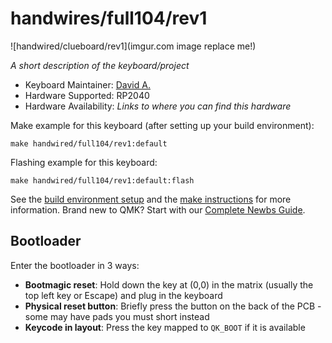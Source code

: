 # handwires/full104/rev1

![handwired/clueboard/rev1](imgur.com image replace me!)

*A short description of the keyboard/project*

* Keyboard Maintainer: [David A.](https://github.com/dav991)
* Hardware Supported: RP2040 
* Hardware Availability: *Links to where you can find this hardware*

Make example for this keyboard (after setting up your build environment):

    make handwired/full104/rev1:default

Flashing example for this keyboard:

    make handwired/full104/rev1:default:flash

See the [build environment setup](https://docs.qmk.fm/#/getting_started_build_tools) and the [make instructions](https://docs.qmk.fm/#/getting_started_make_guide) for more information. Brand new to QMK? Start with our [Complete Newbs Guide](https://docs.qmk.fm/#/newbs).

## Bootloader

Enter the bootloader in 3 ways:

* **Bootmagic reset**: Hold down the key at (0,0) in the matrix (usually the top left key or Escape) and plug in the keyboard
* **Physical reset button**: Briefly press the button on the back of the PCB - some may have pads you must short instead
* **Keycode in layout**: Press the key mapped to `QK_BOOT` if it is available
